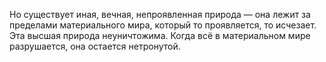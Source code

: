 Но существует иная, вечная, непроявленная природа — она лежит за пределами материального мира, который то проявляется, то исчезает. Эта высшая природа неуничтожима. Когда всё в материальном мире разрушается, она остается нетронутой.